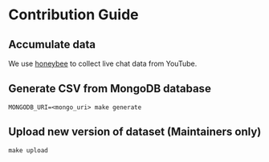 # Contribution Guide

## Accumulate data

We use [honeybee](https://github.com/uetchy/honeybee) to collect live chat data from YouTube.

## Generate CSV from MongoDB database

```
MONGODB_URI=<mongo_uri> make generate
```

## Upload new version of dataset (Maintainers only)

```
make upload
```
